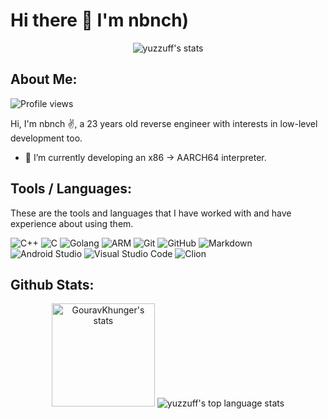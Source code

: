 # Hi there 👋 I'm nbnch)

<p align="center">
    <img src="https://github-profile-trophy.vercel.app/?username=desolated2&theme=darkhub&margin-w=15&margin-h=15&column=6&v=2" alt="yuzzuff's stats" />
</p>

## About Me:

<img src="https://komarev.com/ghpvc/?username=desolated2&label=Profile%20views&color=70a5fd&style=flat" alt="Profile views" />

Hi, I'm nbnch ✌️, a 23 years old reverse engineer with interests in low-level development too.

- 🌱 I’m currently developing an x86 -> AARCH64 interpreter.

## Tools / Languages:

These are the tools and languages that I have worked with and have experience about using them.

![C++](https://img.shields.io/badge/-C++-05122A?style=flat&logo=c%2B%2B)
![C](https://img.shields.io/badge/-CLang-05122A?style=flat&logo=c)
![Golang](https://img.shields.io/badge/-GoLang-05122A?style=flat&logo=go)
![ARM](https://img.shields.io/badge/-ARM-05122A?style=flat&logo=arm)
![Git](https://img.shields.io/badge/-Git-05122A?style=flat&logo=git)
![GitHub](https://img.shields.io/badge/-GitHub-05122A?style=flat&logo=github)
![Markdown](https://img.shields.io/badge/-Markdown-05122A?style=flat&logo=markdown)
![Android Studio](https://img.shields.io/badge/-Android%20Studio-05122A?style=flat&logo=android-studio)
![Visual Studio Code](https://img.shields.io/badge/-Visual%20Studio%20Code-05122A?style=flat&logo=visual-studio-code&logoColor=007ACC)
![Clion](https://img.shields.io/badge/-CLion-05122A?style=flat&logo=clion)

## Github Stats:

<p align="center">
    <img height="165" src="https://github-readme-stats.vercel.app/api?username=desolated2&count_private=true&include_all_commits=true&theme=tokyonight" alt="GouravKhunger's stats" />
    <img src="https://github-readme-stats.vercel.app/api/top-langs/?username=desolated2&layout=compact&theme=tokyonight" alt="yuzzuff's top language stats" />
</p>
